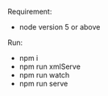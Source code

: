 Requirement:
 * node version 5 or above

Run:
 * npm i
 * npm run xmlServe
 * npm run watch
 * npm run serve